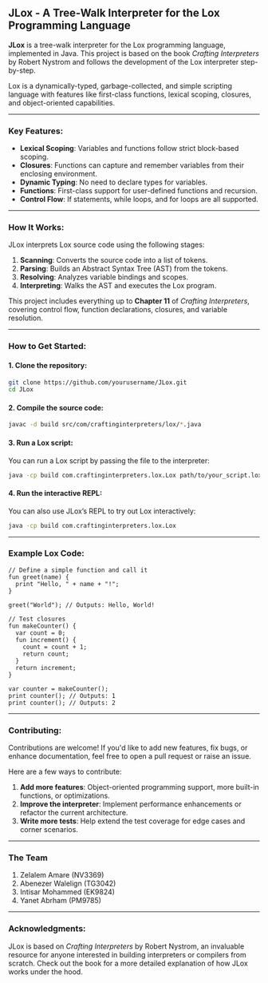 ## JLox - A Tree-Walk Interpreter for the Lox Programming Language

**JLox** is a tree-walk interpreter for the Lox programming language, implemented in Java. This project is based on the book *Crafting Interpreters* by Robert Nystrom and follows the development of the Lox interpreter step-by-step.

Lox is a dynamically-typed, garbage-collected, and simple scripting language with features like first-class functions, lexical scoping, closures, and object-oriented capabilities.

---

### Key Features:
- **Lexical Scoping**: Variables and functions follow strict block-based scoping.
- **Closures**: Functions can capture and remember variables from their enclosing environment.
- **Dynamic Typing**: No need to declare types for variables.
- **Functions**: First-class support for user-defined functions and recursion.
- **Control Flow**: If statements, while loops, and for loops are all supported.

---

### How It Works:

JLox interprets Lox source code using the following stages:
1. **Scanning**: Converts the source code into a list of tokens.
2. **Parsing**: Builds an Abstract Syntax Tree (AST) from the tokens.
3. **Resolving**: Analyzes variable bindings and scopes.
4. **Interpreting**: Walks the AST and executes the Lox program.

This project includes everything up to **Chapter 11** of *Crafting Interpreters*, covering control flow, function declarations, closures, and variable resolution.

---

### How to Get Started:

#### 1. Clone the repository:
```bash
git clone https://github.com/yourusername/JLox.git
cd JLox
```

#### 2. Compile the source code:
```bash
javac -d build src/com/craftinginterpreters/lox/*.java
```

#### 3. Run a Lox script:
You can run a Lox script by passing the file to the interpreter:
```bash
java -cp build com.craftinginterpreters.lox.Lox path/to/your_script.lox
```

#### 4. Run the interactive REPL:
You can also use JLox’s REPL to try out Lox interactively:
```bash
java -cp build com.craftinginterpreters.lox.Lox
```

---

### Example Lox Code:

```lox
// Define a simple function and call it
fun greet(name) {
  print "Hello, " + name + "!";
}

greet("World"); // Outputs: Hello, World!

// Test closures
fun makeCounter() {
  var count = 0;
  fun increment() {
    count = count + 1;
    return count;
  }
  return increment;
}

var counter = makeCounter();
print counter(); // Outputs: 1
print counter(); // Outputs: 2
```

---

### Contributing:

Contributions are welcome! If you'd like to add new features, fix bugs, or enhance documentation, feel free to open a pull request or raise an issue.

Here are a few ways to contribute:
1. **Add more features**: Object-oriented programming support, more built-in functions, or optimizations.
2. **Improve the interpreter**: Implement performance enhancements or refactor the current architecture.
3. **Write more tests**: Help extend the test coverage for edge cases and corner scenarios.

---

### The Team

1. Zelalem Amare (NV3369)
2. Abenezer Walelign (TG3042)
3. Intisar Mohammed (EK9824)
4. Yanet Abrham (PM9785)

---

### Acknowledgments:

JLox is based on *Crafting Interpreters* by Robert Nystrom, an invaluable resource for anyone interested in building interpreters or compilers from scratch. Check out the book for a more detailed explanation of how JLox works under the hood.
